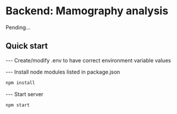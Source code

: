 # Backend: Mamography analysis
Pending...

## Quick start

--- Create/modify .env to have correct environment variable values

--- Install node modules listed in package.json
```bash
npm install
```

--- Start server
```bash
npm start
```